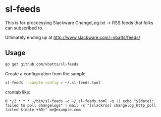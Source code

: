 # sl-feeds

This is for proccessing Slackware ChangeLog.txt -> RSS feeds that folks can
subscribed to.

Ultimately ending up at http://www.slackware.com/~vbatts/feeds/

## Usage

```bash
go get github.com/vbatts/sl-feeds
```

Create a configuration from the sample

```bash
sl-feeds --sample-config > ~/.sl-feeds.toml
```

crontab like:

```
0 */2 * * * ~/bin/sl-feeds -c ~/.sl-feeds.toml -q || echo "$(date): failed to poll changelogs" | mail -s "[slackrss] changelog_http_poll failed $(date +%D)" me@example.com
```
